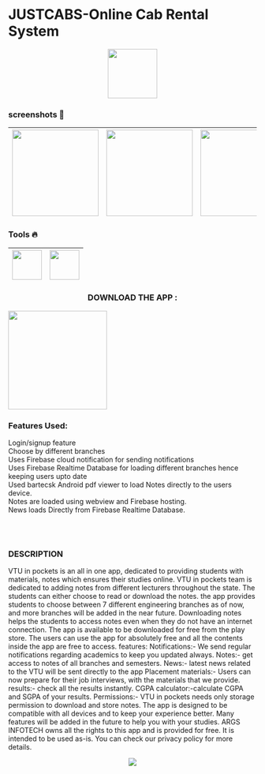 # JUSTCABS-Online Cab Rental System

<p align="center">
<img  height="100" src="https://github.com/adityakamath16/JustCabs-Online.Cab.Rental.System/blob/main/new/logo2.jpg"></img>
</p>

### screenshots :rocket:
|<img src="https://firebasestorage.googleapis.com/v0/b/github--images.appspot.com/o/VTU%20IN%20POCKETS%2FMAIN%201080.jpg?alt=media&token=f9b19b74-68ce-432a-8b15-e3077ef49b08" width=175> | <img src="https://firebasestorage.googleapis.com/v0/b/github--images.appspot.com/o/VTU%20IN%20POCKETS%2FDESIGN%201080P.jpg?alt=media&token=1ac616eb-ba35-4c81-a063-3d29f6765499" width=175>|  <img src="https://firebasestorage.googleapis.com/v0/b/github--images.appspot.com/o/VTU%20IN%20POCKETS%2FLOGIN%201080P.jpg?alt=media&token=41f1cf69-57c1-4731-9371-1b9fa7a9005b" width=175> | <img src="https://firebasestorage.googleapis.com/v0/b/github--images.appspot.com/o/VTU%20IN%20POCKETS%2FMAKE%20IN%20INDIA%201080.jpg?alt=media&token=620c76c8-aa0c-4034-a4fd-2f2176fa32a6" width=175> |<img src="https://firebasestorage.googleapis.com/v0/b/github--images.appspot.com/o/VTU%20IN%20POCKETS%2FVTU%20NEWS%201080.jpg?alt=media&token=f615e97a-70cd-4516-8886-79cefe087903" width=175> |<img src="https://firebasestorage.googleapis.com/v0/b/github--images.appspot.com/o/VTU%20IN%20POCKETS%2FPDF%20VIEWER%201080.jpg?alt=media&token=ec24cb4c-021d-49c2-a54e-c04d0469b9a5" width=175>|<img src="https://firebasestorage.googleapis.com/v0/b/github--images.appspot.com/o/VTU%20IN%20POCKETS%2FPLACEMENT%201080.jpg?alt=media&token=b6b7f1a5-6bea-40a9-9f61-3af0c26ba95d" width=175>|
|:---:|:---:|:---:|:---:|:---:|:---:|:---:|


### Tools :fire:
|<img src="https://github.com/adityakamath16/JustCabs-Online.Cab.Rental.System/blob/main/screenshots/WampServer.png" width=60> | <img src="https://github.com/adityakamath16/JustCabs-Online.Cab.Rental.System/blob/main/screenshots/brackets.png" width=60> | 
|:---:|:---:|

<center><h3><b>DOWNLOAD THE APP :</b></h3></center>


<a href="https://play.google.com/store/apps/details?id=com.my.Vtuinpockets" id="bottle" onclick="document.location=this.id+'.html';return false;" >
    <img width="200" src="https://firebasestorage.googleapis.com/v0/b/github--images.appspot.com/o/en_badge_web_generic.png?alt=media&token=9d93e00e-1ccf-4758-8d9f-c4ffc9c3fa73" />
</a>

<p><h3>Features Used: </h3></p>
Login/signup feature<br>
Choose by different branches<br>
Uses Firebase cloud notification for sending notifications<br>
Uses Firebase Realtime Database for loading different branches hence keeping users upto date<br>
Used bartecsk Android pdf viewer to load Notes directly to the users device.<br>
Notes are loaded using webview and Firebase hosting.<br>
News loads Directly from Firebase Realtime Database.<br>

<br></br>
### DESCRIPTION
<p>VTU in pockets is an all in one app, dedicated to providing students with materials, notes which ensures their studies online. VTU in pockets team is dedicated to adding notes from different lecturers throughout the state. The students can either choose to read or download the notes. the app provides students to choose between 7 different engineering branches as of now, and more branches will be added in the near future. Downloading notes helps the students to access notes even when they do not have an internet connection. The app is available to be downloaded for free from the play store. The users can use the app for absolutely free and all the contents inside the app are free to access.  features: Notifications:- We send regular notifications regarding academics to keep you updated always. Notes:- get access to notes of all branches and semesters. News:- latest news related to the VTU will be sent directly to the app Placement materials:- Users can now prepare for their job interviews, with the materials that we provide. results:- check all the results instantly. CGPA calculator:-calculate CGPA and SGPA of your results.  Permissions:- VTU in pockets needs only storage permission to download and store notes.   The app is designed to be compatible with all devices and to keep your experience better. Many features will be added in the future to help you with your studies. ARGS INFOTECH owns all the rights to this app and is provided for free. It is intended to be used as-is. You can check our privacy policy for more details.</p>
<p align="center">
<img  src="https://firebasestorage.googleapis.com/v0/b/github--images.appspot.com/o/VTU%20IN%20POCKETS%2Ffinal%20image.jpg?alt=media&token=43de6b12-4c9f-40d2-83d4-6107f24996e5"></img>
</p>
